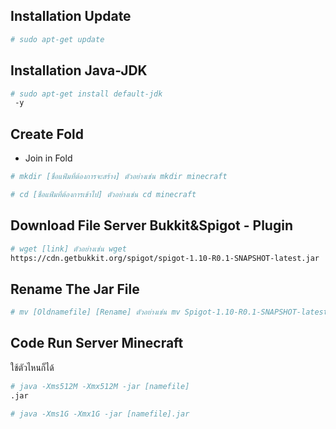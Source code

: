 ## Installation Update

```bash
# sudo apt-get update
```
## Installation Java-JDK

```bash
# sudo apt-get install default-jdk
 -y
```
## Create Fold 
-  Join in Fold

```bash
# mkdir [ชื่อแฟ้มที่ต้องการจะสร้าง] ตัวอย่างเช่น mkdir minecraft
```
```bash
# cd [ชื่อแฟ้มที่ต้องการเข้าไป] ตัวอย่างเช่น cd minecraft
```
## Download File Server Bukkit&Spigot - Plugin

```bash
# wget [link] ตัวอย่างเช่น wget 
https://cdn.getbukkit.org/spigot/spigot-1.10-R0.1-SNAPSHOT-latest.jar
```
## Rename The Jar File

```bash
# mv [Oldnamefile] [Rename] ตัวอย่างเช่น mv Spigot-1.10-R0.1-SNAPSHOT-latest.jar Spigot.jar
```

## Code Run Server Minecraft
ใช้ตัวไหนก็ได้

```bash
# java -Xms512M -Xmx512M -jar [namefile]
.jar
```
```bash
# java -Xms1G -Xmx1G -jar [namefile].jar
